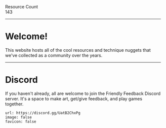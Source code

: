 <div markdown="1" class="ff_badge">
<div markdown="1" class="ff_badge_title">Resource Count</div>
<div markdown="1" class="ff_badge_value">143</div>
</div>

___

# Welcome!

This website hosts all of the cool resources and technique nuggets that we've collected as a community over the years. 

---
# Discord
If you haven't already, all are welcome to join the Friendly Feedback Discord server. It's a space to make art, get/give feedback, and play games together.

```embed
url: https://discord.gg/UatB2ChxPg
image: false
favicon: false
```